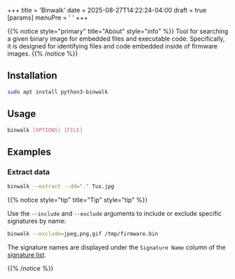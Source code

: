 +++
title = 'Binwalk'
date = 2025-08-27T14:22:24-04:00
draft = true
[params]
  menuPre = '<i class="fa-solid fa-wrench"></i> '
+++


{{% notice style="primary" title="About" style="info" %}}
Tool for searching a given binary image for embedded files and executable code. Specifically, it is designed for identifying files and code embedded inside of firmware images.
{{% /notice %}}

## Installation

```bash
sudo apt install python3-binwalk
```

## Usage

```bash
binwalk [OPTIONS] [FILE]
```

## Examples

### Extract data

```bash
binwalk --extract --dd="." Tux.jpg
```

{{% notice style="tip" title="Tip" style="tip" %}}

Use the `--include` and `--exclude` arguments to include or exclude specific signatures by name:

```bash
binwalk --exclude=jpeg,png,gif /tmp/firmware.bin
```

The signature names are displayed under the `Signature Name` column of the [signature list](https://github.com/ReFirmLabs/binwalk/wiki/Supported-Signatures).

{{% /notice %}}
